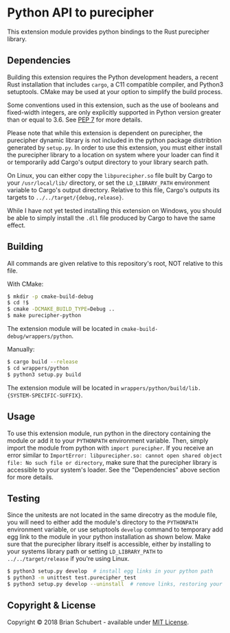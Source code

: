 # Python API to purecipher

This extension module provides python bindings to the Rust purecipher library.

## Dependencies 
Building this extension requires the Python development headers, a recent Rust 
installation that includes `cargo`, a C11 compatible compiler, and Python3 
setuptools. CMake may be used at your option to simplify the build process.

Some conventions used in this extension, such as the use of booleans and 
fixed-width integers, are only explicitly supported in Python version greater 
than or equal to 3.6. See [PEP 7][PEP7] for more details.

Please note that while this extension is dependent on purecipher, the purecipher
dynamic library is not included in the python package distribtion generated by
`setup.py`. In order to use this extension, you must either install the 
purecipher library to a location on system where your loader can find it or
temporarily add Cargo's output directory to your library search path.

On Linux, you can either copy the `libpurecipher.so` file built by Cargo to your 
`/usr/local/lib/` directory, or set the `LD_LIBRARY_PATH` environment variable to 
Cargo's output directory. Relative to this file, Cargo's outputs its targets 
to `../../target/{debug,release}`.

While I have not yet tested installing this extension on Windows, you should 
be able to simply install the `.dll` file produced by Cargo to have the same
effect.

## Building
All commands are given relative to this repository's root, NOT relative to this file.

With CMake:
```bash
$ mkdir -p cmake-build-debug
$ cd !$
$ cmake -DCMAKE_BUILD_TYPE=Debug ..
$ make purecipher-python
```
The extension module will be located in `cmake-build-debug/wrappers/python`.

Manually:
```bash
$ cargo build --release
$ cd wrappers/python
$ python3 setup.py build
```
The extension module will be located in `wrappers/python/build/lib.{SYSTEM-SPECIFIC-SUFFIX}`.

## Usage
To use this extension module, run python in the directory containing the module
or add it to your `PYTHONPATH` environment variable. Then, simply import the
module from python with `import purecipher`. If you receive an error similar to
`ImportError: libpurecipher.so: cannot open shared object file: No such file or directory`,
make sure that the purecipher library is accessible to your system's loader. See
the "Dependencies" above section for more details.

## Testing
Since the unitests are not located in the same direcotry as the module file, 
you will need to either add the module's directory to the `PYTHONPATH` 
environment variable, or use setuptools `develop` command to temporary add egg
link to the module in your python installation as shown below. Make sure that
the purecipher library itself is accessible, either by installing to your
systems library path or setting `LD_LIBRARY_PATH` to `../../target/release` if
you're using Linux.
```bash
$ python3 setup.py develop  # install egg links in your python path
$ python3 -m unittest test.purecipher_test
$ python3 setup.py develop --uninstall  # remove links, restoring your python installation
```

## Copyright & License
Copyright &copy; 2018 Brian Schubert - available under [MIT License][license].

[PEP7]: https://www.python.org/dev/peps/pep-0007/
[license]: ./LICENSE
